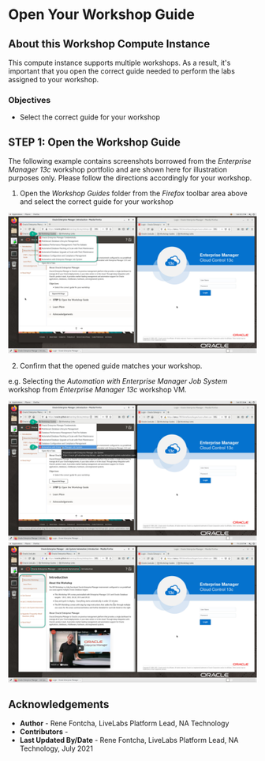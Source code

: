 # Open Your Workshop Guide

## About this Workshop Compute Instance
This compute instance supports multiple workshops. As a result, it's important that you open the correct guide needed to perform the labs assigned to your workshop.

### Objectives
  - Select the correct guide for your workshop

## **STEP 1:** Open the Workshop Guide
The following example contains screenshots borrowed from the *Enterprise Manager 13c* workshop portfolio and are shown here for illustration purposes only. Please follow the directions accordingly for your workshop.

1. Open the *Workshop Guides* folder from the *Firefox* toolbar area above and select the correct guide for your workshop

  ![](images/select-guide.png " ")

2. Confirm that the opened guide matches your workshop.

  e.g. Selecting the *Automation with Enterprise Manager Job System* workshop from *Enterprise Manager 13c* workshop VM.

  ![](images/select-guide-job-system-1.png " ")
  ![](images/select-guide-job-system-2.png " ")


## Acknowledgements
  - **Author** - Rene Fontcha, LiveLabs Platform Lead, NA Technology
  - **Contributors** -
  - **Last Updated By/Date** - Rene Fontcha, LiveLabs Platform Lead, NA Technology, July 2021
